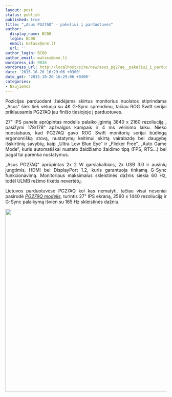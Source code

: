 ```yaml
---
layout: post
status: publish
published: true
title: "„Asus PG27AQ“ - pakeliui į parduotuves"
author:
  display_name: BC00
  login: BC00
  email: matasx@one.lt
  url: ''
author_login: BC00
author_email: matasx@one.lt
wordpress_id: 9038
wordpress_url: http://localhost/site/new/asus_pg27aq__pakeliui_i_parduotuves/
date: '2015-10-20 16:29:06 +0300'
date_gmt: '2015-10-20 16:29:06 +0300'
categories:
- Naujienos
---
```

<p style="text-align: justify;">
	Pozicijas parduodant žaidėjams skirtus monitorius nuolatos stiprindama &bdquo;Asus&ldquo; &scaron;iek tiek vėluoja su 4K G-Sync sprendimu, tačiau ROG Swift serijai priklausantis PG27AQ jau fini&scaron;o tiesiojoje į parduotuves.</p>
<p style="text-align: justify;">
	27&quot; IPS panele aprūpintas modelis palaiko įgimtą 3840 x 2160 rezoliuciją , pasižymi 178/178&deg; apžvalgos kampais ir 4 ms vėlinimo laiku. Nieko nuostabaus, kad PG27AQ gavo ROG Swift monitorių serijai būdingą ergonomi&scaron;ką stovą, nustatymų keitimui skirtą vairalazdę bei daugybę i&scaron;skirtinių savybių, kaip &bdquo;Ultra Low Blue Eye&ldquo; ir &bdquo;Flicker Free&ldquo;, &bdquo;Auto Game Mode&ldquo;, kuris automati&scaron;kai nustato žaidžiamo žaidimo tipą (FPS, RTS...) bei pagal tai parenka nustatymus.</p>
<p style="text-align: justify;">
	&bdquo;Asus PG27AQ&ldquo; aprūpintas 2x 2 W garsiakalbiais, 2x USB 3.0 ir ausinių jungtimis, HDMI bei DisplayPort 1.2, kuris garantuoja tinkamą G-Sync funkcionavimą. Monitoriaus maksimalus skleistinės dažnis siekia 60 Hz, todėl ULMB režimo tikėtis nevertėtų.</p>
<p style="text-align: justify;">
	Lietuvos parduotuvėse PG27AQ kol kas nematyti, tačiau visai neseniai pasirodė <a href="http://www.skytech.lt/pg279q-asus-rog-swift-pg279q-165hz-gaming-led-monitorius-garsiakalbiais-ips-tech-p-277154.html"><em>PG279Q modelis</em></a>, turintis 27&quot; IPS ekraną, 2560 x 1440 rezoliuciją ir G-Sync palaikymą i&scaron;vien su 165 Hz skleistinės dažniu.</p>
<p style="text-align: justify;">
	<img alt="" src="http://technews.lt/userfiles/AsusPG27AQ.jpg" style="width: 520px; height: 571px;" /></p>
